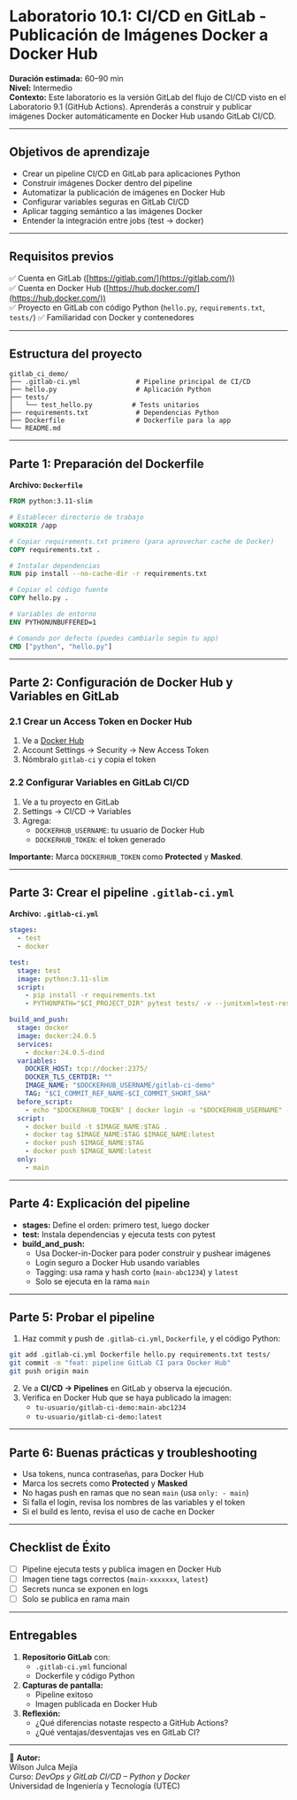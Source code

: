 # Laboratorio 10.1: CI/CD en GitLab - Publicación de Imágenes Docker a Docker Hub

**Duración estimada:** 60–90 min  
**Nivel:** Intermedio  
**Contexto:** Este laboratorio es la versión GitLab del flujo de CI/CD visto en el Laboratorio 9.1 (GitHub Actions). Aprenderás a construir y publicar imágenes Docker automáticamente en Docker Hub usando GitLab CI/CD.

---

## Objetivos de aprendizaje

- Crear un pipeline CI/CD en GitLab para aplicaciones Python
- Construir imágenes Docker dentro del pipeline
- Automatizar la publicación de imágenes en Docker Hub
- Configurar variables seguras en GitLab CI/CD
- Aplicar tagging semántico a las imágenes Docker
- Entender la integración entre jobs (test → docker)

---

## Requisitos previos

✅ Cuenta en GitLab ([https://gitlab.com/](https://gitlab.com/))  
✅ Cuenta en Docker Hub ([https://hub.docker.com/](https://hub.docker.com/))  
✅ Proyecto en GitLab con código Python (`hello.py`, `requirements.txt`, `tests/`) 
✅ Familiaridad con Docker y contenedores

---

## Estructura del proyecto

```
gitlab_ci_demo/
├── .gitlab-ci.yml              # Pipeline principal de CI/CD
├── hello.py                    # Aplicación Python
├── tests/
│   └── test_hello.py          # Tests unitarios
├── requirements.txt            # Dependencias Python
├── Dockerfile                  # Dockerfile para la app
└── README.md
```

---

## Parte 1: Preparación del Dockerfile

**Archivo: `Dockerfile`**

```dockerfile
FROM python:3.11-slim

# Establecer directorio de trabajo
WORKDIR /app

# Copiar requirements.txt primero (para aprovechar cache de Docker)
COPY requirements.txt .

# Instalar dependencias
RUN pip install --no-cache-dir -r requirements.txt

# Copiar el código fuente
COPY hello.py .

# Variables de entorno
ENV PYTHONUNBUFFERED=1

# Comando por defecto (puedes cambiarlo según tu app)
CMD ["python", "hello.py"]
```

---

## Parte 2: Configuración de Docker Hub y Variables en GitLab

### 2.1 Crear un Access Token en Docker Hub

1. Ve a [Docker Hub](https://hub.docker.com/)
2. Account Settings → Security → New Access Token
3. Nómbralo `gitlab-ci` y copia el token

### 2.2 Configurar Variables en GitLab CI/CD

1. Ve a tu proyecto en GitLab
2. Settings → CI/CD → Variables
3. Agrega:
   - `DOCKERHUB_USERNAME`: tu usuario de Docker Hub
   - `DOCKERHUB_TOKEN`: el token generado

**Importante:** Marca `DOCKERHUB_TOKEN` como **Protected** y **Masked**.

---

## Parte 3: Crear el pipeline `.gitlab-ci.yml`

**Archivo: `.gitlab-ci.yml`**

```yaml
stages:
  - test
  - docker

test:
  stage: test
  image: python:3.11-slim
  script:
    - pip install -r requirements.txt
    - PYTHONPATH="$CI_PROJECT_DIR" pytest tests/ -v --junitxml=test-results.xml --cov=. --cov-report=xml --cov-report=html

build_and_push:
  stage: docker
  image: docker:24.0.5
  services:
    - docker:24.0.5-dind
  variables:
    DOCKER_HOST: tcp://docker:2375/
    DOCKER_TLS_CERTDIR: ""
    IMAGE_NAME: "$DOCKERHUB_USERNAME/gitlab-ci-demo"
    TAG: "$CI_COMMIT_REF_NAME-$CI_COMMIT_SHORT_SHA"
  before_script:
    - echo "$DOCKERHUB_TOKEN" | docker login -u "$DOCKERHUB_USERNAME" --password-stdin
  script:
    - docker build -t $IMAGE_NAME:$TAG .
    - docker tag $IMAGE_NAME:$TAG $IMAGE_NAME:latest
    - docker push $IMAGE_NAME:$TAG
    - docker push $IMAGE_NAME:latest
  only:
    - main
```

---

## Parte 4: Explicación del pipeline

- **stages:** Define el orden: primero test, luego docker
- **test:** Instala dependencias y ejecuta tests con pytest
- **build_and_push:**
  - Usa Docker-in-Docker para poder construir y pushear imágenes
  - Login seguro a Docker Hub usando variables
  - Tagging: usa rama y hash corto (`main-abc1234`) y `latest`
  - Solo se ejecuta en la rama `main`

---

## Parte 5: Probar el pipeline

1. Haz commit y push de `.gitlab-ci.yml`, `Dockerfile`, y el código Python:

```bash
git add .gitlab-ci.yml Dockerfile hello.py requirements.txt tests/
git commit -m "feat: pipeline GitLab CI para Docker Hub"
git push origin main
```

2. Ve a **CI/CD → Pipelines** en GitLab y observa la ejecución.
3. Verifica en Docker Hub que se haya publicado la imagen:
   - `tu-usuario/gitlab-ci-demo:main-abc1234`
   - `tu-usuario/gitlab-ci-demo:latest`

---

## Parte 6: Buenas prácticas y troubleshooting

- Usa tokens, nunca contraseñas, para Docker Hub
- Marca los secrets como **Protected** y **Masked**
- No hagas push en ramas que no sean `main` (usa `only: - main`)
- Si falla el login, revisa los nombres de las variables y el token
- Si el build es lento, revisa el uso de cache en Docker

---

## Checklist de Éxito

- [ ] Pipeline ejecuta tests y publica imagen en Docker Hub
- [ ] Imagen tiene tags correctos (`main-xxxxxxx`, `latest`)
- [ ] Secrets nunca se exponen en logs
- [ ] Solo se publica en rama main

---

## Entregables

1. **Repositorio GitLab** con:
   - `.gitlab-ci.yml` funcional
   - Dockerfile y código Python
2. **Capturas de pantalla:**
   - Pipeline exitoso
   - Imagen publicada en Docker Hub
3. **Reflexión:**
   - ¿Qué diferencias notaste respecto a GitHub Actions?
   - ¿Qué ventajas/desventajas ves en GitLab CI?

---

📘 **Autor:**  
Wilson Julca Mejía  
Curso: *DevOps y GitLab CI/CD – Python y Docker*  
Universidad de Ingeniería y Tecnología (UTEC)
